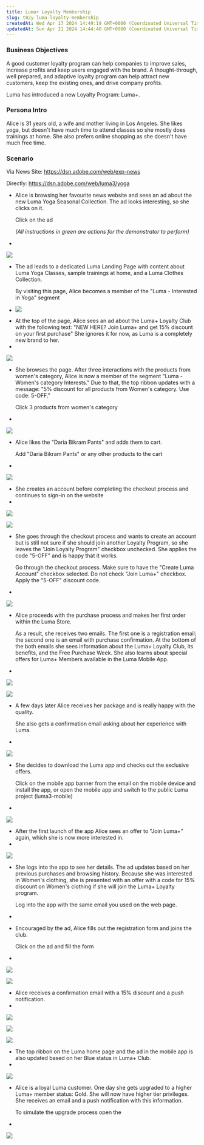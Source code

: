 ```yaml
---
title: Luma+ Loyalty Membership
slug: tB2y-luma-loyalty-membership
createdAt: Wed Apr 17 2024 14:49:19 GMT+0000 (Coordinated Universal Time)
updatedAt: Sun Apr 21 2024 14:44:40 GMT+0000 (Coordinated Universal Time)
---
```


### Business Objectives

A good customer loyalty program can help companies to improve sales, increase profits and keep users engaged with the brand. A thought-through, well prepared, and adaptive loyalty program can help attract new customers, keep the existing ones, and drive company profits.

Luma has introduced a new Loyalty Program: Luma+.

### Persona Intro

Alice is 31 years old, a wife and mother living in Los Angeles. She likes yoga, but doesn't have much time to attend classes so she mostly does trainings at home. She also prefers online shopping as she doesn't have much free time.

### Scenario

Via News Site: <https://dsn.adobe.com/web/exp-news>

Directly: <https://dsn.adobe.com/web/luma3/yoga>

- Alice is browsing her favourite news website and sees an ad about the new Luma Yoga Seasonal Collection. The ad looks interesting, so she clicks on it.



  Click on the ad 

  *(All instructions in green are actions for the demonstrator to perform)*
-

  ![](../../assets/Vif983S9PkeiEaJ_Ra7M2_image.png)

* The ad leads to a dedicated Luma Landing Page with content about Luma Yoga Classes, sample trainings at home, and a Luma Clothes Collection.&#x20;

  By visiting this page, Alice becomes a member of the "Luma - Interested in Yoga" segment
* ![](../../assets/7ojsNX1usHedXvZpNRQHj_image.png)

- At the top of the page, Alice sees an ad about the Luma+ Loyalty Club with the following text: "NEW HERE? Join Luma+ and get 15% discount on your first purchase" She ignores it for now, as Luma is a completely new brand to her.
-

  ![](../../assets/kJ3_XZmwqYhsTabKnbE4w_image.png)

* She browses the page. After three interactions with the products from women's category, Alice is now a member of the segment "Luma - Women's category Interests." Due to that, the top ribbon updates with a message: "5% discount for all products from Women's category. Use code: 5-OFF."&#x20;



  Click 3 products from women's category
*

  ![](../../assets/4XUpmNQkMCT5NDxGRRA8r_image.png)

- Alice likes the "Daria Bikram Pants" and adds them to cart.&#x20;



  Add "Daria Bikram Pants" or any other products to the cart
-

  ![](../../assets/YUn2Ka4sPacCOU5yIBGUP_image.png)

* She creates an account before completing the checkout process and continues to sign-in on the website
*

  ![](../../assets/3pQh-kEdxxCIRh7HUZ80E_image.png)



  ![](../../assets/L8wHD5AZHoQwepV9m-NxB_image.png)



- She goes through the checkout process and wants to create an account but is still not sure if she should join another Loyalty Program, so she leaves the "Join Loyalty Program" checkbox unchecked. She applies the code "5-OFF" and is happy that it works.&#x20;





  Go through the checkout process. Make sure to have the "Create Luma Account" checkbox selected. Do not check "Join Luma+" checkbox. Apply the "5-OFF" discount code.
-

  ![](../../assets/JK5JOaOgjDUsjv08JOgsk_image.png)



- Alice proceeds with the purchase process and makes her first order within the Luma Store.

  As a result, she receives two emails. The first one is a registration email; the second one is an email with purchase confirmation. At the bottom of the both emails she sees information about the Luma+ Loyalty Club, its benefits, and the Free Purchase Week. She also learns about special offers for Luma+ Members available in the Luma Mobile App.
-

  ![](../../assets/6QWaqjoEGf3wQIMS7ogtI_image.png)



  ![](../../assets/F_JSWUyeznluPVM_cLu1U_image.png)

* A few days later Alice receives her package and is really happy with the quality.&#x20;

  She also gets a confirmation email asking about her experience with Luma.&#x20;
*

  ![](../../assets/KNcdjKjg_8uRNFro3oRTK_image.png)

- She decides to download the Luma app and checks out the exclusive offers.&#x20;



  Click on the mobile app banner from the email on the mobile device and install the app, or open the mobile app and switch to the public Luma project (luma3-mobile)
-

  ![](../../assets/cQ2-3JxHEj8yUVb2q-D64_image.png)

* After the first launch of the app Alice sees an offer to "Join Luma+" again, which she is now more interested in.
*

  ![](../../assets/xL1_2HxHVW8bCAZ1Yx5Na_image.png)

- She logs into the app to see her details. The ad updates based on her previous purchases and browsing history. Because she was interested in Women's clothing, she is presented with an offer with a code for 15% discount on Women's clothing if she will join the Luma+ Loyalty program.&#x20;



  Log into the app with the same email you used on the web page.
-

* Encouraged by the ad, Alice fills out the registration form and joins the club.&#x20;



  Click on the ad and fill the form
*

  ![](../../assets/0cbQCB-FWsUmWiMwu5tK7_image.png)



  ![](../../assets/LZbTw61BTs1xY-u6m79aC_image.png)

- Alice receives a confirmation email with a 15% discount and a push notification.
-



  ![](../../assets/D72pR8Ukm_AwpaGqnS6D3_image.png)

  ![](../../assets/IADeIttSP3CiqVOsvxJKe_image.png)



  ![](../../assets/T7Zc9WQD4WjT1m8F-Q2bE_image.png)

* The top ribbon on the Luma home page and the ad in the mobile app is also updated based on her Blue status in Luma+ Club.
*

  ![](../../assets/X6fgjyG3pRf0lFP4vWfIO_image.png)

- Alice is a loyal Luma customer. One day she gets upgraded to a higher Luma+ member status: Gold. She will now have higher tier privileges. She receives an email and a push notification with this information.



  To simulate the upgrade process open the 
-

  ![](../../assets/vFu8eh8vZIsu3vrV9fcfo_image.png)

